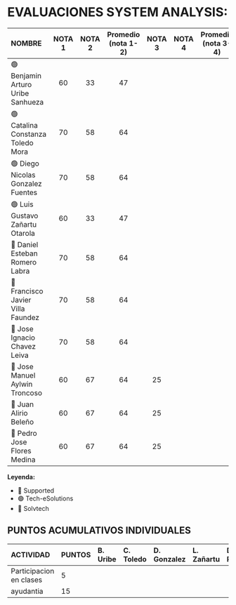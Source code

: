 # EVALUACIONES SYSTEM ANALYSIS:

| NOMBRE | NOTA 1 | NOTA 2 | Promedio (nota 1-2) | NOTA 3 | NOTA 4 | Promedio (nota 3-4) | FINAL |
|:-------|:------:|:------:|:------:|:------:|:------:|:------:|:-----:|
| 🟢 Benjamin Arturo Uribe Sanhueza |60|33|47| | | |
| 🟢 Catalina Constanza Toledo Mora |70|58|64| | | |
| 🟢 Diego Nicolas Gonzalez Fuentes |70|58|64| | | |
| 🟢 Luis Gustavo Zañartu Otarola   |60|33|47| | | |
| 🔴 Daniel Esteban Romero Labra    |70|58|64| | | |
| 🔴 Francisco Javier Villa Faundez |70|58|64| | | |
| 🔴 Jose Ignacio Chavez Leiva      |70|58|64| | | |
| 🔵 Jose Manuel Aylwin Troncoso    |60|67|64|25| | |
| 🔵 Juan Alirio Beleño             |60|67|64|25| | |
| 🔵 Pedro Jose Flores Medina       |60|67|64|25| | |

**Leyenda:**
- 🔴 Supported
- 🟢 Tech-eSolutions
- 🔵 Solvtech


## PUNTOS ACUMULATIVOS INDIVIDUALES

| ACTIVIDAD               | PUNTOS | B. Uribe | C. Toledo | D. Gonzalez | L. Zañartu | D. Romero | F. Villa | J. Chavez | J. Aylwin | J. Beleño | P. Flores |
| :---------------------- | :----- | :------- | :-------- | :---------- | :--------- | :-------- | :------- | :-------- | :-------- | :-------- | :-------- |
| Participacion en clases | 5      |          |           |             |            |           |          |           |           |           |           |
| ayudantia               | 15     |          |           |             |            |           |          |           |           |           |           |
